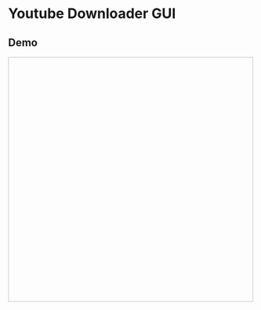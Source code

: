 Youtube Downloader GUI
======================


Demo
----

<p><img width="500" height="500" src"https://github.com/MihailCosmin/youtube_downloader/blob/dc9d5d1c07399641b98914457f3120dfb2567b90/demos/main.jpg"></p>
